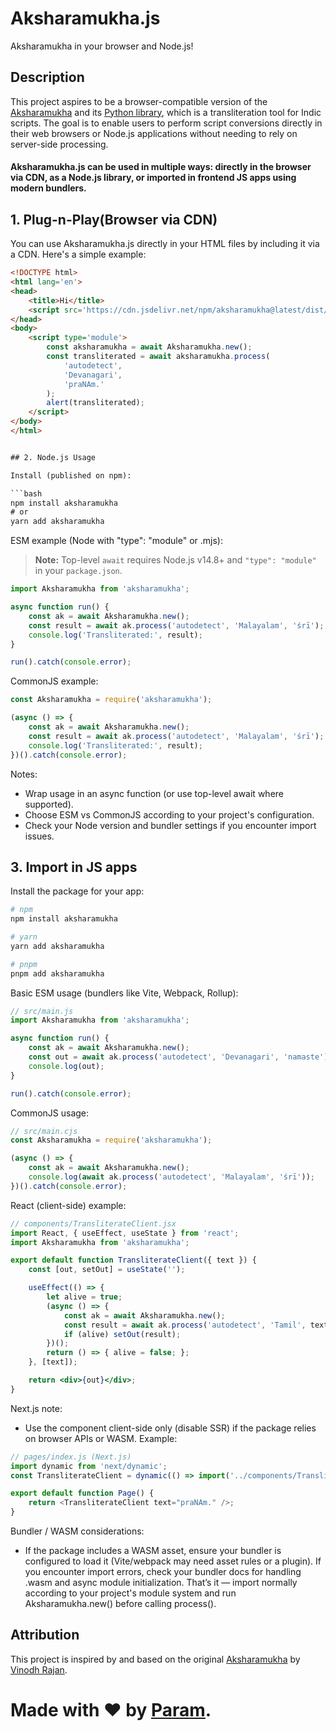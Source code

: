# Aksharamukha.js

Aksharamukha in your browser and Node.js!

## Description
This project aspires to be a browser-compatible version of the [Aksharamukha](https://www.aksharamukha.com/) and its [Python library](https://github.com/virtualvinodh/aksharamukha-python), which is a transliteration tool for Indic scripts. The goal is to enable users to perform script conversions directly in their web browsers or Node.js applications without needing to rely on server-side processing.

#### Aksharamukha.js can be used in multiple ways: directly in the browser via CDN, as a Node.js library, or imported in frontend JS apps using modern bundlers.

## 1. **Plug-n-Play(Browser via CDN)**
You can use Aksharamukha.js directly in your HTML files by including it via a CDN. Here's a simple example:

```html
<!DOCTYPE html>
<html lang='en'>
<head>
    <title>Hi</title>
    <script src='https://cdn.jsdelivr.net/npm/aksharamukha@latest/dist/index.global.js'></script>
</head>
<body>
    <script type='module'>
        const aksharamukha = await Aksharamukha.new();
        const transliterated = await aksharamukha.process(
            'autodetect',
            'Devanagari',
            'praNAm.'
        );
        alert(transliterated);
    </script>
</body>
</html>


## 2. Node.js Usage

Install (published on npm):

```bash
npm install aksharamukha
# or
yarn add aksharamukha
```

ESM example (Node with "type": "module" or .mjs):

> **Note:** Top-level `await` requires Node.js v14.8+ and `"type": "module"` in your `package.json`.

```javascript
import Aksharamukha from 'aksharamukha';

async function run() {
    const ak = await Aksharamukha.new();
    const result = await ak.process('autodetect', 'Malayalam', 'śrī');
    console.log('Transliterated:', result);
}

run().catch(console.error);
```

CommonJS example:

```javascript
const Aksharamukha = require('aksharamukha');

(async () => {
    const ak = await Aksharamukha.new();
    const result = await ak.process('autodetect', 'Malayalam', 'śrī');
    console.log('Transliterated:', result);
})().catch(console.error);
```

Notes:
- Wrap usage in an async function (or use top-level await where supported).
- Choose ESM vs CommonJS according to your project's configuration.
- Check your Node version and bundler settings if you encounter import issues.
## 3. Import in JS apps

Install the package for your app:

```bash
# npm
npm install aksharamukha

# yarn
yarn add aksharamukha

# pnpm
pnpm add aksharamukha
```

Basic ESM usage (bundlers like Vite, Webpack, Rollup):

```javascript
// src/main.js
import Aksharamukha from 'aksharamukha';

async function run() {
    const ak = await Aksharamukha.new();
    const out = await ak.process('autodetect', 'Devanagari', 'namaste');
    console.log(out);
}

run().catch(console.error);
```

CommonJS usage:

```javascript
// src/main.cjs
const Aksharamukha = require('aksharamukha');

(async () => {
    const ak = await Aksharamukha.new();
    console.log(await ak.process('autodetect', 'Malayalam', 'śrī'));
})().catch(console.error);
```

React (client-side) example:

```jsx
// components/TransliterateClient.jsx
import React, { useEffect, useState } from 'react';
import Aksharamukha from 'aksharamukha';

export default function TransliterateClient({ text }) {
    const [out, setOut] = useState('');

    useEffect(() => {
        let alive = true;
        (async () => {
            const ak = await Aksharamukha.new();
            const result = await ak.process('autodetect', 'Tamil', text);
            if (alive) setOut(result);
        })();
        return () => { alive = false; };
    }, [text]);

    return <div>{out}</div>;
}
```

Next.js note:
- Use the component client-side only (disable SSR) if the package relies on browser APIs or WASM. Example:

```javascript
// pages/index.js (Next.js)
import dynamic from 'next/dynamic';
const TransliterateClient = dynamic(() => import('../components/TransliterateClient'), { ssr: false });

export default function Page() {
    return <TransliterateClient text="praNAm." />;
}
```

Bundler / WASM considerations:
- If the package includes a WASM asset, ensure your bundler is configured to load it (Vite/webpack may need asset rules or a plugin). If you encounter import errors, check your bundler docs for handling .wasm and async module initialization.
That’s it — import normally according to your project's module system and run Aksharamukha.new() before calling process().

## Attribution
This project is inspired by and based on the original [Aksharamukha](https://www.aksharamukha.com/) by [Vinodh Rajan](https://github.com/virtualvinodh).

# Made with ❤️ by [Param](https://www.paramsid.com).
